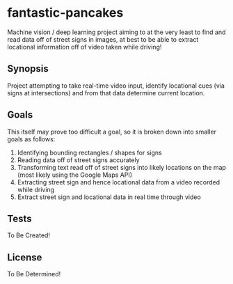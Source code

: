 # fantastic-pancakes
Machine vision / deep learning project aiming to at the very least to find and read data off of street signs in images, at best to be able to extract locational information off of video taken while driving!

## Synopsis

Project attempting to take real-time video input, identify locational cues (via signs at intersections) and from that
data determine current location. 

## Goals

This itself may prove too difficult a goal, so it is broken down into smaller goals
as follows:

1. Identifying bounding rectangles / shapes for signs
2. Reading data off of street signs accurately
3. Transforming text read off of street signs into likely locations on the map (most likely using the Google Maps API)
4. Extracting street sign and hence locational data from a video recorded while driving
5. Extract street sign and locational data in real time through video

## Tests
To Be Created!

## License
To Be Determined!

